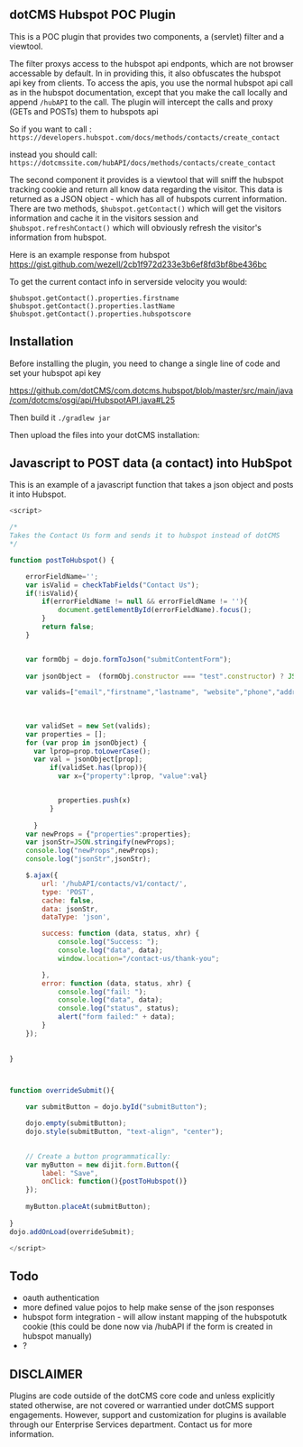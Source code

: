 
## dotCMS Hubspot POC Plugin

This is a POC plugin that provides two components, a (servlet) filter and a viewtool.

The filter proxys access to the hubspot api endponts, which are not browser accessable by default.  In in providing this, it also obfuscates the hubspot api key from clients.  To access the apis, you use the normal hubspot api call as in the hubspot documentation, except that you make the call locally and append `/hubAPI` to the call.  The plugin will intercept the calls and proxy (GETs and POSTs) them to hubspots api 

So if you want to call : `https://developers.hubspot.com/docs/methods/contacts/create_contact`

instead you should call: `https://dotcmssite.com/hubAPI/docs/methods/contacts/create_contact`

The second component it provides is a viewtool that will sniff the hubspot tracking cookie and return all know data regarding the visitor.  This data is returned as a JSON object - which has all of hubspots current information.  
There are two methods, `$hubspot.getContact()` which will get the visitors information and cache it in the visitors session and `$hubspot.refreshContact()` which will obviously refresh the visitor's information from hubspot.


Here is an example response from hubspot
https://gist.github.com/wezell/2cb1f972d233e3b6ef8fd3bf8be436bc

To get the current contact info in serverside velocity you would:

```
$hubspot.getContact().properties.firstname
$hubspot.getContact().properties.lastName
$hubspot.getContact().properties.hubspotscore
```

## Installation

Before installing the plugin, you need to change a single line of code and set your hubspot api key

https://github.com/dotCMS/com.dotcms.hubspot/blob/master/src/main/java/com/dotcms/osgi/api/HubspotAPI.java#L25

Then build it
`./gradlew jar`

Then upload the files into your dotCMS installation:


## Javascript to POST data (a contact) into HubSpot

This is an example of a javascript function that takes a json object and posts it into Hubspot.


```js
<script>

/*
Takes the Contact Us form and sends it to hubspot instead of dotCMS
*/

function postToHubspot() {

	errorFieldName='';
	var isValid = checkTabFields("Contact Us"); 
	if(!isValid){	
		if(errorFieldName != null && errorFieldName != ''){
			document.getElementById(errorFieldName).focus();	
		}
		return false;	
	}


	var formObj = dojo.formToJson("submitContentForm");
	
	var jsonObject =  (formObj.constructor === "test".constructor) ? JSON.parse(formObj) : formObj;

	var valids=["email","firstname","lastname", "website","phone","address","city","state","zip"]
	
	
	
	var validSet = new Set(valids);
	var properties = [];
	for (var prop in jsonObject) {
	  var lprop=prop.toLowerCase();
	  var val = jsonObject[prop];
		  if(validSet.has(lprop)){
			var x={"property":lprop, "value":val}


			properties.push(x)
		  }
	  
	  }
	var newProps = {"properties":properties};
	var jsonStr=JSON.stringify(newProps);
	console.log("newProps",newProps);
	console.log("jsonStr",jsonStr);

	$.ajax({
		url: '/hubAPI/contacts/v1/contact/',
		type: 'POST',
		cache: false,
		data: jsonStr,
		dataType: 'json',

		success: function (data, status, xhr) {
			console.log("Success: ");
			console.log("data", data);
			window.location="/contact-us/thank-you";

		},
		error: function (data, status, xhr) {
			console.log("fail: ");
			console.log("data", data);
			console.log("status", status);
			alert("form failed:" + data);
		}
	});
	
	
}



function overrideSubmit(){

	var submitButton = dojo.byId("submitButton");

	dojo.empty(submitButton);
	dojo.style(submitButton, "text-align", "center");
	

	// Create a button programmatically:
	var myButton = new dijit.form.Button({
		label: "Save",
		onClick: function(){postToHubspot()}
	});
	
	myButton.placeAt(submitButton);
   
}
dojo.addOnLoad(overrideSubmit);

</script>

```





## Todo
* oauth authentication
* more defined value pojos to help make sense of the json responses
* hubspot form integration - will allow instant mapping of the hubspotutk cookie (this could be done now via /hubAPI if the form is created in hubspot manually)
* ?

## DISCLAIMER
Plugins are code outside of the dotCMS core code and unless explicitly stated otherwise, are not covered or warrantied  under dotCMS support engagements. However, support and customization for plugins is available through our Enterprise Services department. Contact us for more information.

